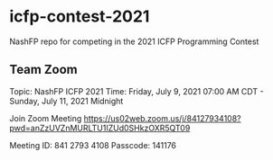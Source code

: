 # icfp-contest-2021
NashFP repo for competing in the 2021 ICFP Programming Contest

## Team Zoom

Topic: NashFP ICFP 2021
Time: Friday, July 9, 2021 07:00 AM CDT - Sunday, July 11, 2021 Midnight

Join Zoom Meeting
https://us02web.zoom.us/j/84127934108?pwd=anZzUVZnMURLTU1IZUd0SHkzOXR5QT09

Meeting ID: 841 2793 4108
Passcode: 141176

